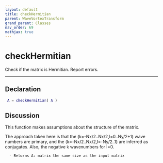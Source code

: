 ```yaml
---
layout: default
title: checkHermitian
parent: WaveVortexTransform
grand_parent: Classes
nav_order: 69
mathjax: true
---
```


#  checkHermitian

Check if the matrix is Hermitian. Report errors.


---

## Declaration
```matlab
 A = checkHermitian( A )
```
## Discussion

  This function makes assumptions about the structure of the matrix.
 
  The approach taken here is that the (k=-Nx/2..Nx/2,l=0..Ny/2+1) wave
  numbers are primary, and the (k=-Nx/2..Nx/2,l=-Ny/2..1) are inferred as
  conjugates. Also, the negative k wavenumbers for l=0.
 
      - Returns A: matrix the same size as the input matrix
